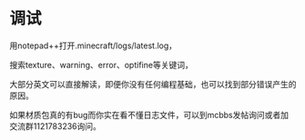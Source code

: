 # 调试

用notepad++打开.minecraft/logs/latest.log，

搜索texture、warning、error、optifine等关键词，

大部分英文可以直接解读，即便你没有任何编程基础，也可以找到部分错误产生的原因。

如果材质包真的有bug而你实在看不懂日志文件，可以到mcbbs发帖询问或者加交流群1121783236询问。
